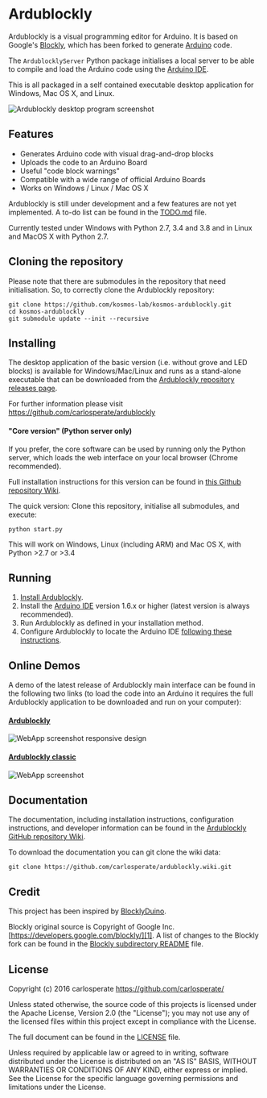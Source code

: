 # Ardublockly
Ardublockly is a visual programming editor for Arduino. It is based on Google's [Blockly][1], which has been forked to generate [Arduino][15] code.

The `ArdublocklyServer` Python package initialises a local server to be able to compile and load the Arduino code using the [Arduino IDE][2].

This is all packaged in a self contained executable desktop application for Windows, Mac OS X, and Linux.

![Ardublockly desktop program screenshot][desktop_screeshot]


## Features
* Generates Arduino code with visual drag-and-drop blocks
* Uploads the code to an Arduino Board
* Useful "code block warnings"
* Compatible with a wide range of official Arduino Boards
* Works on Windows / Linux / Mac OS X

Ardublockly is still under development and a few features are not yet implemented. A to-do list can be found in the [TODO.md][3] file.

Currently tested under Windows with Python 2.7, 3.4 and 3.8 and in Linux and MacOS X with Python 2.7.


## Cloning the repository
Please note that there are submodules in the repository that need initialisation. So, to correctly clone the Ardublockly repository:

```
git clone https://github.com/kosmos-lab/kosmos-ardublockly.git
cd kosmos-ardublockly
git submodule update --init --recursive
```


## Installing
The desktop application of the basic version (i.e. without grove and LED blocks) is available for Windows/Mac/Linux and runs as a stand-alone executable that can be downloaded from the [Ardublockly repository releases page][4].

For further information please visit https://github.com/carlosperate/ardublockly

#### "Core version" (Python server only)
If you prefer, the core software can be used by running only the Python server, which loads the web interface on your local browser (Chrome recommended).

Full installation instructions for this version can be found in [this Github repository Wiki][5].

The quick version: Clone this repository, initialise all submodules, and execute:

```
python start.py
```

This will work on Windows, Linux (including ARM) and Mac OS X, with Python >2.7 or >3.4


## Running
1. [Install Ardublockly][5].
2. Install the [Arduino IDE][2] version 1.6.x or higher (latest version is always recommended).
3. Run Ardublockly as defined in your installation method.
3. Configure Ardublockly to locate the Arduino IDE [following these instructions][6].


## Online Demos
A demo of the latest release of Ardublockly main interface can be found in the following two links (to load the code into an Arduino it requires the full Ardublockly application to be downloaded and run on your computer):

#### [Ardublockly][10]
![WebApp screenshot responsive design][web_screenshot_responsive]

#### [Ardublockly classic][11]
![WebApp screenshot][web_screenshot_classic]


## Documentation
The documentation, including installation instructions, configuration instructions, and developer information can be found in the [Ardublockly GitHub repository Wiki][7].

To download the documentation you can git clone the wiki data:

```
git clone https://github.com/carlosperate/ardublockly.wiki.git
```


## Credit
This project has been inspired by [BlocklyDuino][16].

Blockly original source is Copyright of Google Inc. [https://developers.google.com/blockly/][1]. A list of changes to the Blockly fork can be found in the [Blockly subdirectory README][17] file.


## License
Copyright (c) 2016 carlosperate https://github.com/carlosperate/

Unless stated otherwise, the source code of this projects is
licensed under the Apache License, Version 2.0 (the "License");
you may not use any of the licensed files within this project
except in compliance with the License.

The full document can be found in the [LICENSE][9] file.

Unless required by applicable law or agreed to in writing, software
distributed under the License is distributed on an "AS IS" BASIS,
WITHOUT WARRANTIES OR CONDITIONS OF ANY KIND, either express or implied.
See the License for the specific language governing permissions and
limitations under the License.


[1]: https://developers.google.com/blockly/
[2]: http://www.arduino.cc/en/main/software/
[3]: TODO.md
[4]: https://github.com/carlosperate/ardublockly/releases/
[5]: https://github.com/carlosperate/ardublockly/wiki/Installing-Ardublockly
[6]: https://github.com/carlosperate/ardublockly/wiki/Configure-Ardublockly
[7]: https://github.com/carlosperate/ardublockly/wiki
[8]: https://github.com/carlosperate/ardublockly/compare/blockly-original...master
[9]: https://github.com/carlosperate/ardublockly/blob/master/LICENSE
[10]: http://ardublockly.embeddedlog.com/demo/index.html
[11]: http://ardublockly.embeddedlog.com/demo/classic/index.html
[12]: http://ardublockly-builds.s3-website-us-west-2.amazonaws.com/index.html?prefix=linux/
[13]: http://ardublockly-builds.s3-website-us-west-2.amazonaws.com/index.html?prefix=windows/
[14]: http://ardublockly-builds.s3-website-us-west-2.amazonaws.com/index.html?prefix=mac/
[15]: http://www.arduino.cc
[16]: https://github.com/BlocklyDuino/BlocklyDuino
[17]: blockly/README.md

[desktop_screeshot]: http://carlosperate.github.io/ardublockly/images/screenshot_desktop_1.png
[web_screenshot_responsive]: http://carlosperate.github.io/ardublockly/images/screenshot_material_all_small.jpg
[web_screenshot_classic]: http://carlosperate.github.io/ardublockly/images/screenshot_1.png
